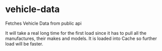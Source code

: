 # vehicle-data
Fetches Vehicle Data from public api

It will take a real long time for the first load since it has to pull all the manufactures, their makes and models.
It is loaded into Cache so further load will be faster.